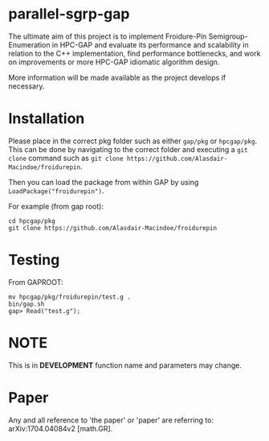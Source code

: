 # parallel-sgrp-gap

The ultimate aim of this project is to implement Froidure-Pin Semigroup-Enumeration in HPC-GAP and evaluate its performance and scalability in relation to the C++ implementation, find performance bottlenecks, and work on improvements or more HPC-GAP idiomatic algorithm design.

More information will be made available as the project develops if necessary.

# Installation

Please place in the correct pkg folder such as either `gap/pkg` or `hpcgap/pkg`.  This can be done by navigating to the correct folder and executing a `git clone` command such as `git clone https://github.com/Alasdair-Macindoe/froidurepin`.

Then you can load the package from within GAP by using `LoadPackage("froidurepin")`.

For example (from gap root):

```
cd hpcgap/pkg
git clone https://github.com/Alasdair-Macindoe/froidurepin
```

# Testing

From GAPROOT:

```
mv hpcgap/pkg/froidurepin/test.g .
bin/gap.sh
gap> Read("test.g");
```

# NOTE

This is in **DEVELOPMENT** function name and parameters may change.

# Paper

Any and all reference to 'the paper' or 'paper' are referring to: arXiv:1704.04084v2 [math.GR].
